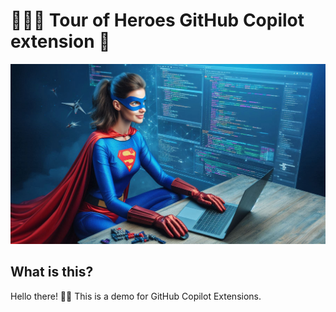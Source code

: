 # 🦸🏼‍♀️ Tour of Heroes GitHub Copilot extension 🤖

![GitHub Copilot extension for heroes](docs/images/GH%20Copilot%20extension%20for%20heroes.jpeg)

## What is this?

Hello there! 👋🏼  This is a demo for GitHub Copilot Extensions. 